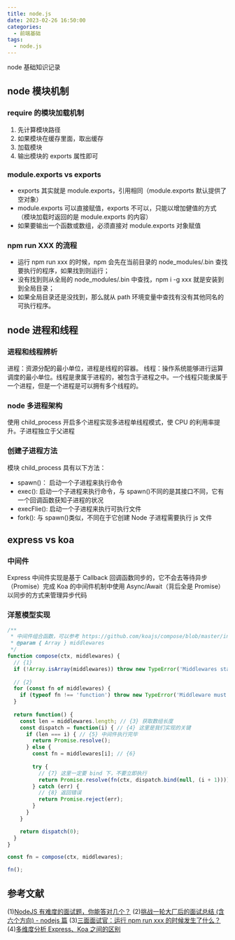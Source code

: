 ```yaml
---
title: node.js
date: 2023-02-26 16:50:00
categories:
  - 前端基础
tags:
  - node.js
---
```


node 基础知识记录

<!-- more -->

## node 模块机制

### require 的模块加载机制

1. 先计算模块路径
2. 如果模块在缓存里面，取出缓存
3. 加载模块
4. 输出模块的 exports 属性即可

### module.exports vs exports

- exports 其实就是 module.exports，引用相同（module.exports 默认提供了空对象）
- module.exports 可以直接赋值，exports 不可以，只能以增加健值的方式（模块加载时返回的是 module.exports 的内容）
- 如果要输出一个函数或数组，必须直接对 module.exports 对象赋值

### npm run XXX 的流程

- 运行 npm run xxx 的时候，npm 会先在当前目录的 node_modules/.bin 查找要执行的程序，如果找到则运行；
- 没有找到则从全局的 node_modules/.bin 中查找，npm i -g xxx 就是安装到到全局目录；
- 如果全局目录还是没找到，那么就从 path 环境变量中查找有没有其他同名的可执行程序。

## node 进程和线程

### 进程和线程辨析

进程：资源分配的最小单位，进程是线程的容器。
线程：操作系统能够进行运算调度的最小单位。线程是隶属于进程的，被包含于进程之中。一个线程只能隶属于一个进程，但是一个进程是可以拥有多个线程的。

### node 多进程架构

使用 child_process 开启多个进程实现多进程单线程模式，使 CPU 的利用率提升。子进程独立于父进程

### 创建子进程方法

模块 child_process 具有以下方法：

- spawn()： 启动一个子进程来执行命令
- exec(): 启动一个子进程来执行命令，与 spawn()不同的是其接口不同，它有一个回调函数获知子进程的状况
- execFlie(): 启动一个子进程来执行可执行文件
- fork(): 与 spawn()类似，不同在于它创建 Node 子进程需要执行 js 文件

## express vs koa
### 中间件
Express 中间件实现是基于 Callback 回调函数同步的，它不会去等待异步（Promise）完成
Koa 的中间件机制中使用 Async/Await（背后全是 Promise）以同步的方式来管理异步代码
### 洋葱模型实现
```JavaScript
/**
 * 中间件组合函数，可以参考 https://github.com/koajs/compose/blob/master/index.js
 * @param { Array } middlewares 
 */
function compose(ctx, middlewares) {
  // {1}
  if (!Array.isArray(middlewares)) throw new TypeError('Middlewares stack must be an array!')
  
  // {2}
  for (const fn of middlewares) {
    if (typeof fn !== 'function') throw new TypeError('Middleware must be composed of functions!')
  }
  
  return function() {
    const len = middlewares.length; // {3} 获取数组长度
    const dispatch = function(i) { // {4} 这里是我们实现的关键
      if (len === i) { // {5} 中间件执行完毕
        return Promise.resolve();
      } else {
        const fn = middlewares[i]; // {6}
        
        try {
          // {7} 这里一定要 bind 下，不要立即执行
          return Promise.resolve(fn(ctx, dispatch.bind(null, (i + 1))));
        } catch (err) {
          // {8} 返回错误
          return Promise.reject(err);
        }
      }
    }

    return dispatch(0);
  }
}

const fn = compose(ctx, middlewares);

fn();

```

## 参考文献

(1)[NodeJS 有难度的面试题，你能答对几个？](https://juejin.cn/post/6844903951742025736)
(2)[挑战一轮大厂后的面试总结 (含六个方向) - nodejs 篇](https://juejin.cn/post/6844904071501971469)
(3)[三面面试官：运行 npm run xxx 的时候发生了什么？](https://juejin.cn/post/7078924628525056007)
(4)[多维度分析 Express、Koa 之间的区别](https://juejin.cn/post/6844904099767386126)
